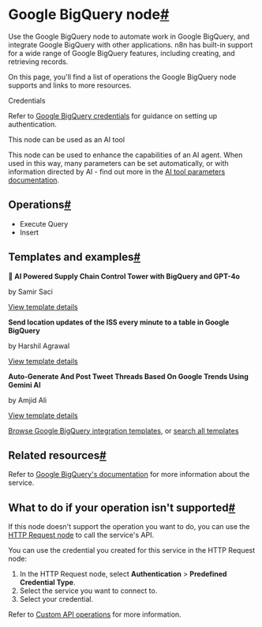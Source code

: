 [](https://github.com/n8n-io/n8n-docs/edit/main/docs/integrations/builtin/app-nodes/n8n-nodes-base.googlebigquery.md "Edit this page")

# Google BigQuery node[#](#google-bigquery-node "Permanent link")

Use the Google BigQuery node to automate work in Google BigQuery, and integrate Google BigQuery with other applications. n8n has built-in support for a wide range of Google BigQuery features, including creating, and retrieving records.

On this page, you'll find a list of operations the Google BigQuery node supports and links to more resources.

Credentials

Refer to [Google BigQuery credentials](../../credentials/google/) for guidance on setting up authentication.

This node can be used as an AI tool

This node can be used to enhance the capabilities of an AI agent. When used in this way, many parameters can be set automatically, or with information directed by AI - find out more in the [AI tool parameters documentation](../../../../advanced-ai/examples/using-the-fromai-function/).

## Operations[#](#operations "Permanent link")

*   Execute Query
*   Insert

## Templates and examples[#](#templates-and-examples "Permanent link")

**🗼 AI Powered Supply Chain Control Tower with BigQuery and GPT-4o**

by Samir Saci

[View template details](https://n8n.io/workflows/3305-ai-powered-supply-chain-control-tower-with-bigquery-and-gpt-4o/)

**Send location updates of the ISS every minute to a table in Google BigQuery**

by Harshil Agrawal

[View template details](https://n8n.io/workflows/1049-send-location-updates-of-the-iss-every-minute-to-a-table-in-google-bigquery/)

**Auto-Generate And Post Tweet Threads Based On Google Trends Using Gemini AI**

by Amjid Ali

[View template details](https://n8n.io/workflows/3978-auto-generate-and-post-tweet-threads-based-on-google-trends-using-gemini-ai/)

[Browse Google BigQuery integration templates](https://n8n.io/integrations/google-bigquery/), or [search all templates](https://n8n.io/workflows/)

## Related resources[#](#related-resources "Permanent link")

Refer to [Google BigQuery's documentation](https://cloud.google.com/bigquery/docs/reference/rest) for more information about the service.

## What to do if your operation isn't supported[#](#what-to-do-if-your-operation-isnt-supported "Permanent link")

If this node doesn't support the operation you want to do, you can use the [HTTP Request node](../../core-nodes/n8n-nodes-base.httprequest/) to call the service's API.

You can use the credential you created for this service in the HTTP Request node:

1.  In the HTTP Request node, select **Authentication** > **Predefined Credential Type**.
2.  Select the service you want to connect to.
3.  Select your credential.

Refer to [Custom API operations](../../../custom-operations/) for more information.
